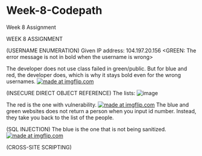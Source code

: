 # Week-8-Codepath
Week 8 Assignment

WEEK 8 ASSIGNMENT

(USERNAME ENUMERATION)
Given IP address: 104.197.20.156
<GREEN: The error message is not in bold when the username is wrong>




The developer does not use class failed in green/public. But for blue and red, the developer does,
which is why it stays bold even for the wrong usernames.
<a href="https://imgflip.com/gif/1y93ig"><img src="https://i.imgflip.com/1y93ig.gif" title="made at imgflip.com"/></a>




(INSECURE DIRECT OBJECT REFERENCE)
The lists:
![image](https://user-images.githubusercontent.com/31251224/32022709-31496668-b9a5-11e7-8255-a8bfec8277e7.png)



The red is the one with vulnerability.
<a href="https://imgflip.com/gif/1y93md"><img src="https://i.imgflip.com/1y93md.gif" title="made at imgflip.com"/></a>
The blue and green websites does not return a person when you input id number. Instead, they take you back to the list of the
people.



(SQL INJECTION)
The blue is the one that is not being sanitized.
<a href="https://imgflip.com/gif/1y9496"><img src="https://i.imgflip.com/1y9496.gif" title="made at imgflip.com"/></a>


(CROSS-SITE SCRIPTING)




